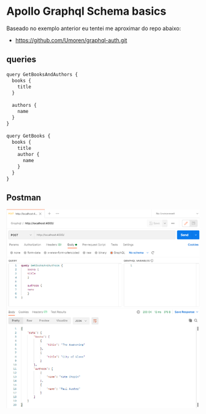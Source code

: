 # Apollo Graphql Schema basics

Baseado no exemplo anterior eu tentei me aproximar do repo abaixo:

- https://github.com/Umoren/graphql-auth.git


## queries

    query GetBooksAndAuthors {
      books {
        title
      }

      authors {
        name
      }
    }

    query GetBooks {
      books {
        title
        author {
          name
        }
      }
    }


## Postman

![](print-postman.png)